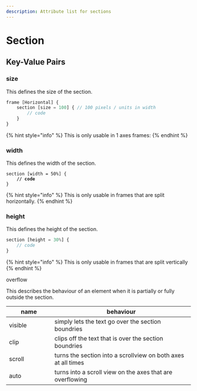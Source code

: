 ```yaml
---
description: Attribute list for sections
---
```


# Section

## Key-Value Pairs

### size

This defines the size of the section.

```javascript
frame [Horizontal] {
    section [size = 100] { // 100 pixels / units in width
        // code
    }
}
```

{% hint style="info" %}
This is only usable in 1 axes frames:
{% endhint %}



### width

This defines the width of the section.

<pre class="language-javascript"><code class="lang-javascript">section [width = 50%] {
<strong>    // code
</strong>}
</code></pre>

{% hint style="info" %}
This is only usable in frames that are split horizontally.
{% endhint %}



### height

This defines the height of the section.

```javascript
section [height = 30%] {
    // code
}
```

{% hint style="info" %}
This is only usable in frames that are split vertically
{% endhint %}

overflow

This describes the behaviour of an element when it is partially or fully outside the section.

<table><thead><tr><th width="108">name</th><th>behaviour</th></tr></thead><tbody><tr><td>visible</td><td>simply lets the text go over the section boundries</td></tr><tr><td>clip</td><td>clips off the text that is over the section boundries</td></tr><tr><td>scroll</td><td>turns the section into a scrollview on both axes at all times</td></tr><tr><td>auto</td><td>turns into a scroll view on the axes that are overflowing</td></tr></tbody></table>

